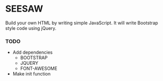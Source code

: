 # SEESAW

Build your own HTML by writing simple JavaScript.
It will write Bootstrap style code using jQuery.

### TODO

* Add dependencies
   * BOOTSTRAP
   * JQUERY
   * FONT-AWESOME
* Make init function
